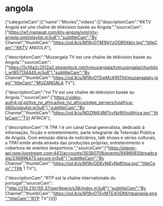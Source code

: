 # angola
{"categorieCam":[{"name":"Movies","videos":[{"descriptionCam":"KKTV Angola est une chaîne de télévision basée au Angola.","sourceCam":["https://w1.manasat.com/ktv-angola/smil:ktv-angola.smil/playlist.m3u8"],"subtitleCam":"By Channel","thumbCam":"https://od.lk/s/M18yOTM1NjYzODBf/kktv.jpg","titleCam":"KKTV ANGOLA"},

{"descriptionCam":"Muzangala TV est une chaîne de télévision basée au Angola.","sourceCam":["https://5cf4a2c2512a2.streamlock.net/tvmuzangala/tvmuzangala/chunklist_w1857134445.m3u8"],"subtitleCam":"By Channel","thumbCam":"https://od.lk/s/M18yOTEwMzA1NThf/muzangalatv.jpeg","titleCam":"MUZANGALA TV"},

{"descriptionCam":"tvi TV est une chaîne de télévision basée au Angola.","sourceCam":["https://video-auth4.iol.pt/live_tvi_africa/live_tvi_africa/edge_servers/tviafrica-480p/playlist.m3u8"],"subtitleCam":"By Channel","thumbCam":"https://od.lk/s/NDZfNjE4MTcyNzRf/tviAfrica.jpg","titleCam":"TVI AFRICA"},

{"descriptionCam":"A TPA 1 é um canal Canal generalista, dedicado à informação, ficção e entretenimento, parte integrante da Televisão Pública de Angola. Com emissão diária de noticiários, talk shows e séries culturais, a TPA1 emite ainda através das produções próprias, entretenimento e cobertura de eventos desportivos.","sourceCam":["https://player-api.new.livestream.com:443/accounts/30360708/events/9496693/broadcasts/236696473.secure.m3u8"],"subtitleCam":"By Channel","thumbCam":"https://od.lk/s/M18yODEyNjEyNjdf/tpa.jpg","titleCam":"TPA 1 TV"},

{"descriptionCam":"RTP est la chaîne internationale du portugal","sourceCam":["http://210.210.155.37/qwr9ew/s/s38/index.m3u8"],"subtitleCam":"By Channel","thumbCam":"https://od.lk/s/M18yOTEyMTE4ODNf/rtpangola.png","titleCam":"RTP TV"}]}]}
